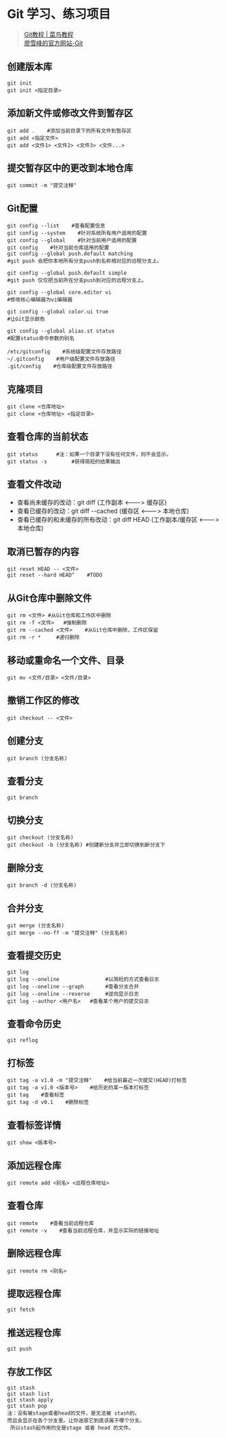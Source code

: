 # Git 学习、练习项目

> [Git教程 | 菜鸟教程](http://www.runoob.com/git/git-tutorial.html)  
> [廖雪峰的官方网站-Git](https://www.liaoxuefeng.com/wiki/0013739516305929606dd18361248578c67b8067c8c017b000)

## 创建版本库

```git
git init     
git init <指定目录>
```

## 添加新文件或修改文件到暂存区

```    
git add .    #添加当前目录下的所有文件到暂存区
git add <指定文件>
git add <文件1> <文件2> <文件3> <文件...>
```

## 提交暂存区中的更改到本地仓库

```
git commit -m "提交注释"
```

## Git配置

```
git config --list    #查看配置信息
git config --system    #针对系统所有用户适用的配置
git config --global    #针对当前用户适用的配置
git config    #针对当前仓库适用的配置
git config --global push.default matching
#git push 会把你本地所有分支push到名称相对应的远程分支上。

git config --global push.default simple
#git push 仅仅把当前所在分支push到对应的远程分支上。

git config --global core.editor vi
#修改核心编辑器为vi编辑器

git config --global color.ui true
#让Git显示颜色

git config --global alias.st status
#配置status命令参数的别名
```

```
/etc/gitconfig    #系统级配置文件存放路径
~/.gitconfig    #用户级配置文件存放路径
.git/config    #仓库级配置文件存放路径
```

## 克隆项目
```
git clone <仓库地址>
git clone <仓库地址> <指定目录>
```

## 查看仓库的当前状态

```
git status		#注：如果一个目录下没有任何文件，则不会显示。
git status -s        #获得简短的结果输出
```

## 查看文件改动
 - 查看尚未缓存的改动：git diff	(工作副本 <---> 缓存区)
 - 查看已缓存的改动：git diff --cached	(缓存区 <---> 本地仓库)
 - 查看已缓存的和未缓存的所有改动：git diff HEAD	(工作副本/缓存区 <---> 本地仓库)

## 取消已暂存的内容

```
git reset HEAD -- <文件>
git reset --hard HEAD^    #TODO
```

## 从Git仓库中删除文件

```
git rm <文件>	#从Git仓库和工作区中删除
git rm -f <文件>	 #强制删除
git rm --cached <文件>	#从Git仓库中删除，工作区保留
git rm -r *		#递归删除
```

## 移动或重命名一个文件、目录

```
git mv <文件/目录> <文件/目录>
```

## 撤销工作区的修改

```
git checkout -- <文件>
```

## 创建分支

```
git branch (分支名称)
```

## 查看分支

```
git branch
```

## 切换分支

```
git checkout (分支名称)
git checkout -b (分支名称) #创建新分支并立即切换到新分支下
```

## 删除分支

```
git branch -d (分支名称)
```

## 合并分支

```
git merge (分支名称)
git merge --no-ff -m "提交注释" (分支名称)
```

## 查看提交历史

```
git log
git log --oneline		        #以简短的方式查看日志
git log --oneline --graph		#查看分支合并
git log --oneline --reverse     #逆向显示日志
git log --author <用户名> 	 #查看某个用户的提交日志
```

## 查看命令历史

```
git reflog
```

## 打标签

```
git tag -a v1.0 -m "提交注释"    #给当前最近一次提交(HEAD)打标签
git tag -a v1.0 <版本号>    #给历史的某一版本打标签
git tag    #查看标签
git tag -d v0.1    #删除标签
```

## 查看标签详情

```
git show <版本号>
```

## 添加远程仓库

```
git remote add <别名> <远程仓库地址>
```

## 查看仓库

```
git remote    #查看当前远程仓库
git remote -v    #查看当前远程仓库，并显示实际的链接地址
```

## 删除远程仓库

```
git remote rm <别名>
```

## 提取远程仓库

```
git fetch
```

## 推送远程仓库

```
git push
```

## 存放工作区

```
git stash
git stash list
git stash apply
git stash pop
注：没有被stage或者head的文件，是无法被 stash的。  
而且会显示在各个分支里。让你迷惑它到底该属于哪个分支。  
 所以stash起作用的全是stage 或者 head 的文件。
```
